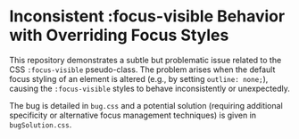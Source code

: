 # Inconsistent :focus-visible Behavior with Overriding Focus Styles

This repository demonstrates a subtle but problematic issue related to the CSS `:focus-visible` pseudo-class.  The problem arises when the default focus styling of an element is altered (e.g., by setting `outline: none;`), causing the `:focus-visible` styles to behave inconsistently or unexpectedly.

The bug is detailed in `bug.css` and a potential solution (requiring additional specificity or alternative focus management techniques) is given in `bugSolution.css`.